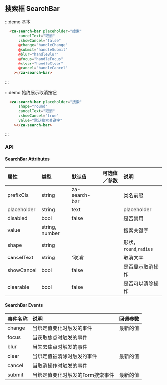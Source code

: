 <script>
export default {
  data() {
    return {
      value: "",
    }
  },
  methods: {
    handleClick(){
      this.$refs.searchRef.focus();
    },
    handleChange(val){
      this.value = val
    },
    handleSubmit(val){
      console.log(`搜索内容为${val}`);
    },
    handleChange(val){
      console.log(`搜索内容为${val}`);
    },
    handleFocus(){
      console.log('获取焦点');
    },
    handleBlur(){
      console.log('失去焦点');
    },
    handleClear(){
      console.log('点击了清除');
    },
    handleCancel(){
      console.log('点击了取消');
    }
  },
};
</script>

## 搜索框 SearchBar

:::demo 基本
```html
  <za-search-bar placeholder="搜索" 
      cancelText="取消" 
      :showCancel="false" 
      @change="handleChange"
      @submit="handleSubmit"
      @blur="handleBlur"
      @focus="handleFocus"
      @clear="handleClear"
      @cancel="handleCancel"
    ></za-search-bar>
```
:::

:::demo 始终展示取消按钮
```html
  <za-search-bar placeholder="搜索" 
      shape="round"
      cancelText="取消" 
      :showCancel="true" 
      value="默认搜索关键字"
    ></za-search-bar>
```
:::

### API

#### SearchBar Attributes

| 属性 | 类型 | 默认值 | 可选值／参数 | 说明 |
| :--- | :--- | :--- | :--- | :--- |
| prefixCls | string | za-search-bar | | 类名前缀 |
| placeholder | string | text | | placeholder |
| disabled | bool | false | | 是否禁用 |
| value | string, number | | | 搜索关键字 |
| shape | string |  | | 形状，`round`,`radius` |
| cancelText | string | '取消' | | 取消文本 |
| showCancel | bool | false | | 是否显示取消操作 |
| clearable | bool | false | | 是否可以清除操作 |

#### SearchBar Events
| 事件名称 | 说明 | 回调参数 |
| :--- | :--- | :--- |
| change | 当绑定值变化时触发的事件 | 最新的值 |
| focus | 当获取焦点时触发的事件 |  |
| blur | 当失去焦点时触发的事件 |  |
| clear | 当绑定值被清除时触发的事件 | 最新的值 |
| cancel | 当取消操作时触发的事件 | |
| submit | 当绑定值变化时触发的Form搜索事件 | 最新的值 |